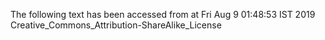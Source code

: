The following text has been accessed from at Fri Aug 9 01:48:53 IST 2019
Creative_Commons_Attribution-ShareAlike_License
